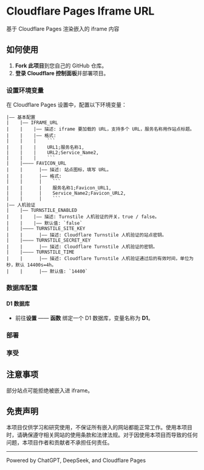 # Cloudflare Pages Iframe URL

基于 Cloudflare Pages 渲染嵌入的 iframe 内容

## 如何使用

1. **Fork 此项目**到您自己的 GitHub 仓库。
2. **登录 Cloudflare 控制面板**并部署项目。

### 设置环境变量

在 Cloudflare Pages 设置中，配置以下环境变量：

```
|—— 基本配置
|    |—— IFRAME_URL
|    |    |—— 描述: iframe 要加载的 URL，支持多个 URL，服务名称用作站点标题。
|    |    |—— 格式:
|    |    |    ```
|    |    |    URL1;服务名称1,
|    |    |    URL2;Service_Name2,
|    |    |    ```
|    |———— FAVICON_URL
|    |      |—— 描述: 站点图标，填写 URL。
|    |      |—— 格式:
|    |      |    ```
|    |      |    服务名称1;Favicon_URL1,
|    |      |    Service_Name2;Favicon_URL2,
|    |      |    ```
|—— 人机验证
|    |—— TURNSTILE_ENABLED
|    |    |—— 描述: Turnstile 人机验证的开关，true / false。
|    |    |—— 默认值: `false`
|    |———— TURNSTILE_SITE_KEY
|    |      |—— 描述: Cloudflare Turnstile 人机验证的站点密钥。
|    |———— TURNSTILE_SECRET_KEY
|    |      |—— 描述: Cloudflare Turnstile 人机验证的密钥。
|    |———— TURNSTILE_TIME
|    |      |—— 描述: Cloudflare Turnstile 人机验证通过后的有效时间，单位为秒，默认 14400s=4h。
|    |      |—— 默认值: `14400`
```

### 数据库配置

#### D1 数据库

- 前往**设置** —— **函数** 绑定一个 D1 数据库，变量名称为 **D1**。

### 部署

### 享受

## 注意事项

部分站点可能拒绝被嵌入进 iframe。

## 免责声明

本项目仅供学习和研究使用，不保证所有嵌入的网站都能正常工作。使用本项目时，请确保遵守相关网站的使用条款和法律法规。对于因使用本项目而导致的任何问题，本项目作者和贡献者不承担任何责任。

---

Powered by ChatGPT, DeepSeek, and Cloudflare Pages